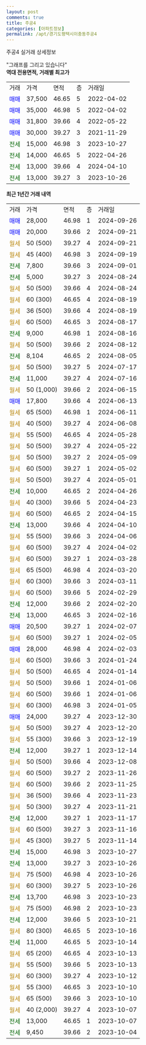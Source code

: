 ```yaml
---
layout: post
comments: true
title: 주공4
categories: [아파트정보]
permalink: /apt/경기도평택시이충동주공4
---
```


주공4 실거래 상세정보

<script type="text/javascript">
  google.charts.load('current', {'packages':['line', 'corechart']});
  google.charts.setOnLoadCallback(drawChart);

  function drawChart() {
    var data = new google.visualization.DataTable();
    data.addColumn('date', '거래일');
    data.addColumn('number', "매매");
    data.addColumn('number', "전세");
    data.addColumn('number', "전매");

    data.addRows([[new Date(Date.parse("2024-09-26")), 28000, null, null], [new Date(Date.parse("2024-09-21")), 20000, null, null], [new Date(Date.parse("2024-09-21")), null, null, null], [new Date(Date.parse("2024-09-19")), null, null, null], [new Date(Date.parse("2024-09-01")), null, 7800, null], [new Date(Date.parse("2024-08-24")), null, 5000, null], [new Date(Date.parse("2024-08-24")), null, null, null], [new Date(Date.parse("2024-08-19")), null, null, null], [new Date(Date.parse("2024-08-19")), null, null, null], [new Date(Date.parse("2024-08-17")), null, null, null], [new Date(Date.parse("2024-08-16")), null, 9000, null], [new Date(Date.parse("2024-08-12")), null, null, null], [new Date(Date.parse("2024-08-05")), null, 8104, null], [new Date(Date.parse("2024-07-17")), null, null, null], [new Date(Date.parse("2024-07-16")), null, 11000, null], [new Date(Date.parse("2024-06-15")), null, null, null], [new Date(Date.parse("2024-06-13")), 17800, null, null], [new Date(Date.parse("2024-06-11")), null, null, null], [new Date(Date.parse("2024-06-08")), null, null, null], [new Date(Date.parse("2024-05-28")), null, null, null], [new Date(Date.parse("2024-05-22")), null, null, null], [new Date(Date.parse("2024-05-09")), null, null, null], [new Date(Date.parse("2024-05-02")), null, null, null], [new Date(Date.parse("2024-05-01")), null, null, null], [new Date(Date.parse("2024-04-26")), null, 10000, null], [new Date(Date.parse("2024-04-23")), null, null, null], [new Date(Date.parse("2024-04-15")), null, null, null], [new Date(Date.parse("2024-04-10")), null, 13000, null], [new Date(Date.parse("2024-04-06")), null, null, null], [new Date(Date.parse("2024-04-02")), null, null, null], [new Date(Date.parse("2024-03-28")), null, null, null], [new Date(Date.parse("2024-03-20")), null, null, null], [new Date(Date.parse("2024-03-11")), null, null, null], [new Date(Date.parse("2024-02-29")), null, null, null], [new Date(Date.parse("2024-02-20")), null, 12000, null], [new Date(Date.parse("2024-02-16")), null, 13000, null], [new Date(Date.parse("2024-02-07")), 20500, null, null], [new Date(Date.parse("2024-02-05")), null, null, null], [new Date(Date.parse("2024-02-03")), 28000, null, null], [new Date(Date.parse("2024-01-24")), null, null, null], [new Date(Date.parse("2024-01-14")), null, null, null], [new Date(Date.parse("2024-01-06")), null, null, null], [new Date(Date.parse("2024-01-06")), null, null, null], [new Date(Date.parse("2024-01-05")), null, null, null], [new Date(Date.parse("2023-12-30")), 24000, null, null], [new Date(Date.parse("2023-12-20")), null, null, null], [new Date(Date.parse("2023-12-19")), null, null, null], [new Date(Date.parse("2023-12-14")), null, 12000, null], [new Date(Date.parse("2023-12-08")), null, null, null], [new Date(Date.parse("2023-11-26")), null, null, null], [new Date(Date.parse("2023-11-25")), null, null, null], [new Date(Date.parse("2023-11-23")), null, null, null], [new Date(Date.parse("2023-11-21")), null, null, null], [new Date(Date.parse("2023-11-17")), null, 12000, null], [new Date(Date.parse("2023-11-16")), null, null, null], [new Date(Date.parse("2023-11-14")), null, null, null], [new Date(Date.parse("2023-10-27")), null, 15000, null], [new Date(Date.parse("2023-10-26")), null, 13000, null], [new Date(Date.parse("2023-10-26")), null, null, null], [new Date(Date.parse("2023-10-26")), null, null, null], [new Date(Date.parse("2023-10-23")), null, 13700, null], [new Date(Date.parse("2023-10-23")), null, null, null], [new Date(Date.parse("2023-10-21")), null, 12000, null], [new Date(Date.parse("2023-10-16")), null, null, null], [new Date(Date.parse("2023-10-14")), null, 11000, null], [new Date(Date.parse("2023-10-13")), null, null, null], [new Date(Date.parse("2023-10-13")), null, null, null], [new Date(Date.parse("2023-10-12")), null, null, null], [new Date(Date.parse("2023-10-10")), null, null, null], [new Date(Date.parse("2023-10-10")), null, null, null], [new Date(Date.parse("2023-10-07")), null, null, null], [new Date(Date.parse("2023-10-07")), null, 13000, null], [new Date(Date.parse("2023-10-04")), null, 9450, null]]);

    var options = {
      hAxis: {
        format: 'yyyy/MM/dd'
      },    
      lineWidth: 0,
      pointsVisible: true,    
      title: '최근 1년간 유형별 실거래가 분포',
      legend: { position: 'bottom' }
    };

    var formatter = new google.visualization.NumberFormat({pattern:'###,###'} );
    formatter.format(data, 1);
    formatter.format(data, 2);
    
    setTimeout(function() {
        var chart = new google.visualization.LineChart(document.getElementById('columnchart_material'));
        chart.draw(data, (options));
        document.getElementById('loading').style.display = 'none';
    }, 200);
  }
</script>


<div id="loading" style="z-index:20; display: block; margin-left: 0px">"그래프를 그리고 있습니다"</div>
<div id="columnchart_material" style="width: 95%; margin-left: 0px; display: block"></div>
<!-- contents start -->
<b>역대 전용면적, 거래별 최고가</b>
<table class="sortable">
    <tr>
      <td>거래</td>
      <td>가격</td>
      <td>면적</td>
      <td>층</td>
      <td>거래일</td>
    </tr>
        <tr>
          <td><a style="color: blue">매매</a></td>
          <td>37,500</td>
          <td>46.65</td>
          <td>5</td>
          <td>2022-04-02</td>
        </tr>            <tr>
          <td><a style="color: blue">매매</a></td>
          <td>35,000</td>
          <td>46.98</td>
          <td>5</td>
          <td>2022-04-02</td>
        </tr>            <tr>
          <td><a style="color: blue">매매</a></td>
          <td>31,800</td>
          <td>39.66</td>
          <td>4</td>
          <td>2022-05-22</td>
        </tr>            <tr>
          <td><a style="color: blue">매매</a></td>
          <td>30,000</td>
          <td>39.27</td>
          <td>3</td>
          <td>2021-11-29</td>
        </tr>        
        <tr>
              <td><a style="color: darkgreen">전세</a></td>
              <td>15,000</td>
              <td>46.98</td>
              <td>3</td>
              <td>2023-10-27</td>
            </tr>            <tr>
              <td><a style="color: darkgreen">전세</a></td>
              <td>14,000</td>
              <td>46.65</td>
              <td>5</td>
              <td>2022-04-26</td>
            </tr>            <tr>
              <td><a style="color: darkgreen">전세</a></td>
              <td>13,000</td>
              <td>39.66</td>
              <td>4</td>
              <td>2024-04-10</td>
            </tr>            <tr>
              <td><a style="color: darkgreen">전세</a></td>
              <td>13,000</td>
              <td>39.27</td>
              <td>3</td>
              <td>2023-10-26</td>
            </tr>        
    
</table>

<b>최근 1년간 거래 내역</b>

<table class="sortable">
    <tr>
      <td>거래</td>
      <td>가격</td>
      <td>면적</td>
      <td>층</td>
      <td>거래일</td>
    </tr>
    <tr>
      <td><a style="color: blue">매매</a></td>
      <td>28,000</td>
      <td>46.98</td>
      <td>1</td>
      <td>2024-09-26</td>
    </tr>          <tr>
      <td><a style="color: blue">매매</a></td>
      <td>20,000</td>
      <td>39.66</td>
      <td>2</td>
      <td>2024-09-21</td>
    </tr>          <tr>
      <td><a style="color: darkgoldenrod">월세</a></td>
      <td>50 (500)</td>
      <td>39.27</td>
      <td>4</td>
      <td>2024-09-21</td>
    </tr>          <tr>
      <td><a style="color: darkgoldenrod">월세</a></td>
      <td>45 (400)</td>
      <td>46.98</td>
      <td>3</td>
      <td>2024-09-19</td>
    </tr>          <tr>
      <td><a style="color: darkgreen">전세</a></td>
      <td>7,800</td>
      <td>39.66</td>
      <td>3</td>
      <td>2024-09-01</td>
    </tr>          <tr>
      <td><a style="color: darkgreen">전세</a></td>
      <td>5,000</td>
      <td>39.27</td>
      <td>3</td>
      <td>2024-08-24</td>
    </tr>          <tr>
      <td><a style="color: darkgoldenrod">월세</a></td>
      <td>50 (500)</td>
      <td>39.66</td>
      <td>4</td>
      <td>2024-08-24</td>
    </tr>          <tr>
      <td><a style="color: darkgoldenrod">월세</a></td>
      <td>60 (300)</td>
      <td>46.65</td>
      <td>4</td>
      <td>2024-08-19</td>
    </tr>          <tr>
      <td><a style="color: darkgoldenrod">월세</a></td>
      <td>36 (500)</td>
      <td>39.66</td>
      <td>4</td>
      <td>2024-08-19</td>
    </tr>          <tr>
      <td><a style="color: darkgoldenrod">월세</a></td>
      <td>60 (500)</td>
      <td>46.65</td>
      <td>3</td>
      <td>2024-08-17</td>
    </tr>          <tr>
      <td><a style="color: darkgreen">전세</a></td>
      <td>9,000</td>
      <td>46.98</td>
      <td>1</td>
      <td>2024-08-16</td>
    </tr>          <tr>
      <td><a style="color: darkgoldenrod">월세</a></td>
      <td>50 (500)</td>
      <td>39.66</td>
      <td>2</td>
      <td>2024-08-12</td>
    </tr>          <tr>
      <td><a style="color: darkgreen">전세</a></td>
      <td>8,104</td>
      <td>46.65</td>
      <td>2</td>
      <td>2024-08-05</td>
    </tr>          <tr>
      <td><a style="color: darkgoldenrod">월세</a></td>
      <td>50 (500)</td>
      <td>39.27</td>
      <td>5</td>
      <td>2024-07-17</td>
    </tr>          <tr>
      <td><a style="color: darkgreen">전세</a></td>
      <td>11,000</td>
      <td>39.27</td>
      <td>4</td>
      <td>2024-07-16</td>
    </tr>          <tr>
      <td><a style="color: darkgoldenrod">월세</a></td>
      <td>50 (1,000)</td>
      <td>39.66</td>
      <td>2</td>
      <td>2024-06-15</td>
    </tr>          <tr>
      <td><a style="color: blue">매매</a></td>
      <td>17,800</td>
      <td>39.66</td>
      <td>4</td>
      <td>2024-06-13</td>
    </tr>          <tr>
      <td><a style="color: darkgoldenrod">월세</a></td>
      <td>65 (500)</td>
      <td>46.98</td>
      <td>1</td>
      <td>2024-06-11</td>
    </tr>          <tr>
      <td><a style="color: darkgoldenrod">월세</a></td>
      <td>40 (500)</td>
      <td>39.27</td>
      <td>4</td>
      <td>2024-06-08</td>
    </tr>          <tr>
      <td><a style="color: darkgoldenrod">월세</a></td>
      <td>55 (500)</td>
      <td>46.65</td>
      <td>4</td>
      <td>2024-05-28</td>
    </tr>          <tr>
      <td><a style="color: darkgoldenrod">월세</a></td>
      <td>50 (500)</td>
      <td>39.27</td>
      <td>4</td>
      <td>2024-05-22</td>
    </tr>          <tr>
      <td><a style="color: darkgoldenrod">월세</a></td>
      <td>50 (500)</td>
      <td>39.27</td>
      <td>2</td>
      <td>2024-05-09</td>
    </tr>          <tr>
      <td><a style="color: darkgoldenrod">월세</a></td>
      <td>60 (500)</td>
      <td>39.27</td>
      <td>1</td>
      <td>2024-05-02</td>
    </tr>          <tr>
      <td><a style="color: darkgoldenrod">월세</a></td>
      <td>50 (500)</td>
      <td>39.27</td>
      <td>4</td>
      <td>2024-05-01</td>
    </tr>          <tr>
      <td><a style="color: darkgreen">전세</a></td>
      <td>10,000</td>
      <td>46.65</td>
      <td>2</td>
      <td>2024-04-26</td>
    </tr>          <tr>
      <td><a style="color: darkgoldenrod">월세</a></td>
      <td>40 (300)</td>
      <td>39.66</td>
      <td>5</td>
      <td>2024-04-23</td>
    </tr>          <tr>
      <td><a style="color: darkgoldenrod">월세</a></td>
      <td>60 (500)</td>
      <td>46.65</td>
      <td>2</td>
      <td>2024-04-15</td>
    </tr>          <tr>
      <td><a style="color: darkgreen">전세</a></td>
      <td>13,000</td>
      <td>39.66</td>
      <td>4</td>
      <td>2024-04-10</td>
    </tr>          <tr>
      <td><a style="color: darkgoldenrod">월세</a></td>
      <td>55 (500)</td>
      <td>39.66</td>
      <td>3</td>
      <td>2024-04-06</td>
    </tr>          <tr>
      <td><a style="color: darkgoldenrod">월세</a></td>
      <td>60 (500)</td>
      <td>39.27</td>
      <td>4</td>
      <td>2024-04-02</td>
    </tr>          <tr>
      <td><a style="color: darkgoldenrod">월세</a></td>
      <td>60 (500)</td>
      <td>39.27</td>
      <td>1</td>
      <td>2024-03-28</td>
    </tr>          <tr>
      <td><a style="color: darkgoldenrod">월세</a></td>
      <td>65 (500)</td>
      <td>46.98</td>
      <td>4</td>
      <td>2024-03-20</td>
    </tr>          <tr>
      <td><a style="color: darkgoldenrod">월세</a></td>
      <td>60 (300)</td>
      <td>39.66</td>
      <td>3</td>
      <td>2024-03-11</td>
    </tr>          <tr>
      <td><a style="color: darkgoldenrod">월세</a></td>
      <td>60 (500)</td>
      <td>39.66</td>
      <td>5</td>
      <td>2024-02-29</td>
    </tr>          <tr>
      <td><a style="color: darkgreen">전세</a></td>
      <td>12,000</td>
      <td>39.66</td>
      <td>2</td>
      <td>2024-02-20</td>
    </tr>          <tr>
      <td><a style="color: darkgreen">전세</a></td>
      <td>13,000</td>
      <td>46.65</td>
      <td>3</td>
      <td>2024-02-16</td>
    </tr>          <tr>
      <td><a style="color: blue">매매</a></td>
      <td>20,500</td>
      <td>39.27</td>
      <td>1</td>
      <td>2024-02-07</td>
    </tr>          <tr>
      <td><a style="color: darkgoldenrod">월세</a></td>
      <td>60 (500)</td>
      <td>39.27</td>
      <td>1</td>
      <td>2024-02-05</td>
    </tr>          <tr>
      <td><a style="color: blue">매매</a></td>
      <td>28,000</td>
      <td>46.98</td>
      <td>4</td>
      <td>2024-02-03</td>
    </tr>          <tr>
      <td><a style="color: darkgoldenrod">월세</a></td>
      <td>60 (500)</td>
      <td>39.66</td>
      <td>3</td>
      <td>2024-01-24</td>
    </tr>          <tr>
      <td><a style="color: darkgoldenrod">월세</a></td>
      <td>50 (500)</td>
      <td>46.65</td>
      <td>4</td>
      <td>2024-01-14</td>
    </tr>          <tr>
      <td><a style="color: darkgoldenrod">월세</a></td>
      <td>50 (500)</td>
      <td>39.66</td>
      <td>1</td>
      <td>2024-01-06</td>
    </tr>          <tr>
      <td><a style="color: darkgoldenrod">월세</a></td>
      <td>60 (500)</td>
      <td>39.66</td>
      <td>1</td>
      <td>2024-01-06</td>
    </tr>          <tr>
      <td><a style="color: darkgoldenrod">월세</a></td>
      <td>60 (300)</td>
      <td>46.98</td>
      <td>3</td>
      <td>2024-01-05</td>
    </tr>          <tr>
      <td><a style="color: blue">매매</a></td>
      <td>24,000</td>
      <td>39.27</td>
      <td>4</td>
      <td>2023-12-30</td>
    </tr>          <tr>
      <td><a style="color: darkgoldenrod">월세</a></td>
      <td>50 (500)</td>
      <td>39.27</td>
      <td>4</td>
      <td>2023-12-20</td>
    </tr>          <tr>
      <td><a style="color: darkgoldenrod">월세</a></td>
      <td>55 (300)</td>
      <td>39.66</td>
      <td>3</td>
      <td>2023-12-19</td>
    </tr>          <tr>
      <td><a style="color: darkgreen">전세</a></td>
      <td>12,000</td>
      <td>39.27</td>
      <td>1</td>
      <td>2023-12-14</td>
    </tr>          <tr>
      <td><a style="color: darkgoldenrod">월세</a></td>
      <td>50 (500)</td>
      <td>39.66</td>
      <td>4</td>
      <td>2023-12-08</td>
    </tr>          <tr>
      <td><a style="color: darkgoldenrod">월세</a></td>
      <td>60 (500)</td>
      <td>39.27</td>
      <td>2</td>
      <td>2023-11-26</td>
    </tr>          <tr>
      <td><a style="color: darkgoldenrod">월세</a></td>
      <td>60 (500)</td>
      <td>39.66</td>
      <td>2</td>
      <td>2023-11-25</td>
    </tr>          <tr>
      <td><a style="color: darkgoldenrod">월세</a></td>
      <td>36 (500)</td>
      <td>39.66</td>
      <td>4</td>
      <td>2023-11-23</td>
    </tr>          <tr>
      <td><a style="color: darkgoldenrod">월세</a></td>
      <td>50 (300)</td>
      <td>39.27</td>
      <td>4</td>
      <td>2023-11-21</td>
    </tr>          <tr>
      <td><a style="color: darkgreen">전세</a></td>
      <td>12,000</td>
      <td>39.27</td>
      <td>1</td>
      <td>2023-11-17</td>
    </tr>          <tr>
      <td><a style="color: darkgoldenrod">월세</a></td>
      <td>60 (500)</td>
      <td>39.27</td>
      <td>3</td>
      <td>2023-11-16</td>
    </tr>          <tr>
      <td><a style="color: darkgoldenrod">월세</a></td>
      <td>45 (300)</td>
      <td>39.27</td>
      <td>5</td>
      <td>2023-11-14</td>
    </tr>          <tr>
      <td><a style="color: darkgreen">전세</a></td>
      <td>15,000</td>
      <td>46.98</td>
      <td>3</td>
      <td>2023-10-27</td>
    </tr>          <tr>
      <td><a style="color: darkgreen">전세</a></td>
      <td>13,000</td>
      <td>39.27</td>
      <td>3</td>
      <td>2023-10-26</td>
    </tr>          <tr>
      <td><a style="color: darkgoldenrod">월세</a></td>
      <td>75 (500)</td>
      <td>46.98</td>
      <td>4</td>
      <td>2023-10-26</td>
    </tr>          <tr>
      <td><a style="color: darkgoldenrod">월세</a></td>
      <td>60 (300)</td>
      <td>39.27</td>
      <td>5</td>
      <td>2023-10-26</td>
    </tr>          <tr>
      <td><a style="color: darkgreen">전세</a></td>
      <td>13,700</td>
      <td>46.98</td>
      <td>3</td>
      <td>2023-10-23</td>
    </tr>          <tr>
      <td><a style="color: darkgoldenrod">월세</a></td>
      <td>75 (500)</td>
      <td>46.98</td>
      <td>2</td>
      <td>2023-10-23</td>
    </tr>          <tr>
      <td><a style="color: darkgreen">전세</a></td>
      <td>12,000</td>
      <td>39.66</td>
      <td>5</td>
      <td>2023-10-21</td>
    </tr>          <tr>
      <td><a style="color: darkgoldenrod">월세</a></td>
      <td>80 (300)</td>
      <td>46.65</td>
      <td>5</td>
      <td>2023-10-16</td>
    </tr>          <tr>
      <td><a style="color: darkgreen">전세</a></td>
      <td>11,000</td>
      <td>46.65</td>
      <td>5</td>
      <td>2023-10-14</td>
    </tr>          <tr>
      <td><a style="color: darkgoldenrod">월세</a></td>
      <td>65 (200)</td>
      <td>46.65</td>
      <td>4</td>
      <td>2023-10-13</td>
    </tr>          <tr>
      <td><a style="color: darkgoldenrod">월세</a></td>
      <td>55 (500)</td>
      <td>39.66</td>
      <td>5</td>
      <td>2023-10-13</td>
    </tr>          <tr>
      <td><a style="color: darkgoldenrod">월세</a></td>
      <td>60 (300)</td>
      <td>39.27</td>
      <td>4</td>
      <td>2023-10-12</td>
    </tr>          <tr>
      <td><a style="color: darkgoldenrod">월세</a></td>
      <td>55 (300)</td>
      <td>46.65</td>
      <td>3</td>
      <td>2023-10-10</td>
    </tr>          <tr>
      <td><a style="color: darkgoldenrod">월세</a></td>
      <td>65 (500)</td>
      <td>39.66</td>
      <td>3</td>
      <td>2023-10-10</td>
    </tr>          <tr>
      <td><a style="color: darkgoldenrod">월세</a></td>
      <td>40 (2,000)</td>
      <td>39.27</td>
      <td>4</td>
      <td>2023-10-07</td>
    </tr>          <tr>
      <td><a style="color: darkgreen">전세</a></td>
      <td>13,000</td>
      <td>46.65</td>
      <td>1</td>
      <td>2023-10-07</td>
    </tr>          <tr>
      <td><a style="color: darkgreen">전세</a></td>
      <td>9,450</td>
      <td>39.66</td>
      <td>2</td>
      <td>2023-10-04</td>
    </tr>      </table>
<!-- contents end -->    

